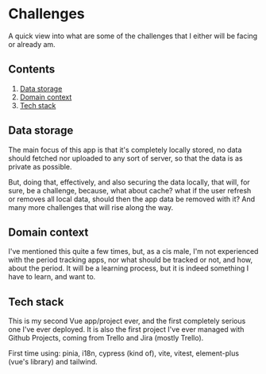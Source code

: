 # Challenges #

A quick view into what are some of the challenges that I either will be facing or already am.

## Contents

1. [Data storage](#data-storage)
1. [Domain context](#domain-context)
1. [Tech stack](#tech-stack)

## Data storage

The main focus of this app is that it's completely locally stored, no data should fetched nor uploaded to any sort of server, so that the data is as private as possible.

But, doing that, effectively, and also securing the data locally, that will, for sure, be a challenge, because, what about cache? what if the user refresh or removes all local data, should then the app data be removed with it? And many more challenges that will rise along the way.

## Domain context

I've mentioned this quite a few times, but, as a cis male, I'm not experienced with the period tracking apps, nor what should be tracked or not, and how, about the period. It will be a learning process, but it is indeed something I have to learn, and want to.

## Tech stack

This is my second Vue app/project ever, and the first completely serious one I've ever deployed. It is also the first project I've ever managed with Github Projects, coming from Trello and Jira (mostly Trello).

First time using: pinia, i18n, cypress (kind of), vite, vitest, element-plus (vue's library) and tailwind.